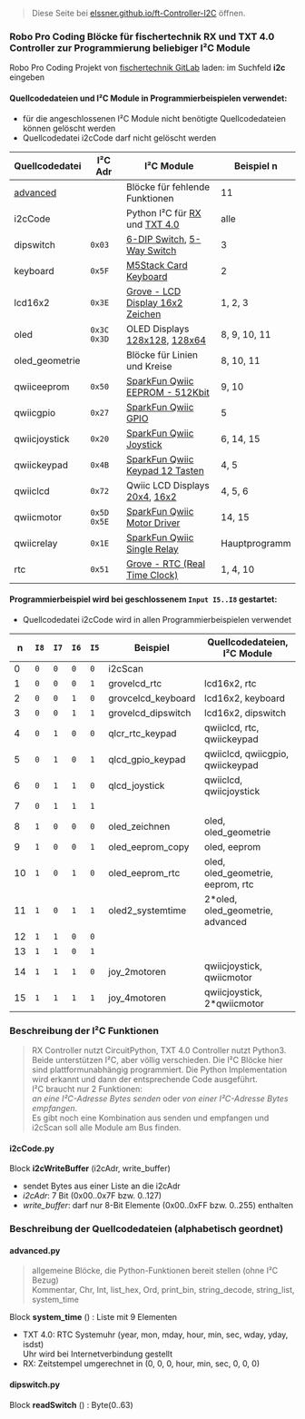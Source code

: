 > Diese Seite bei [elssner.github.io/ft-Controller-I2C](https://elssner.github.io/ft-Controller-I2C/) öffnen.

### Robo Pro Coding Blöcke für fischertechnik RX und TXT 4.0 Controller zur Programmierung beliebiger I²C Module

Robo Pro Coding Projekt von [fischertechnik GitLab](https://git.fischertechnik-cloud.com/i2c) laden: im Suchfeld **i2c** eingeben

#### Quellcodedateien und I²C Module in Programmierbeispielen verwendet:

* für die angeschlossenen I²C Module nicht benötigte Quellcodedateien können gelöscht werden
* Quellcodedatei i2cCode darf nicht gelöscht werden

Quellcodedatei|I²C Adr|I²C Module|Beispiel n
---|---|---|---
[advanced](#advancedpy)||Blöcke für fehlende Funktionen|11
i2cCode||Python I²C für [RX](https://github.com/fischertechnik/RX-Controller-I2C) und [TXT 4.0](https://github.com/fischertechnik/TXT40-Controller-I2C)|alle
dipswitch|<code>0x03</code>|[6-DIP Switch](https://wiki.seeedstudio.com/Grove-6-Position_DIP_Switch), [5-Way Switch](https://wiki.seeedstudio.com/Grove-5-Way_Switch)|3
keyboard|<code>0x5F</code>|[M5Stack Card Keyboard](https://docs.m5stack.com/en/unit/cardkb_1.1)|2
lcd16x2|<code>0x3E</code>|[Grove - LCD Display 16x2 Zeichen](https://wiki.seeedstudio.com/Grove-16x2_LCD_Series)|1, 2, 3
oled|<code>0x3C 0x3D</code>|OLED Displays [128x128](https://wiki.seeedstudio.com/Grove-OLED-Display-1.12-SH1107_V3.0), [128x64](https://wiki.seeedstudio.com/Grove-OLED-Yellow&Blue-Display-0.96-SSD1315_V1.0)|8, 9, 10, 11
oled_geometrie||Blöcke für Linien und Kreise|8, 10, 11
qwiiceeprom|<code>0x50</code>|[SparkFun Qwiic EEPROM - 512Kbit](https://www.sparkfun.com/products/18355)|9, 10
qwiicgpio|<code>0x27</code>|[SparkFun Qwiic GPIO](https://www.sparkfun.com/products/17047)|5
qwiicjoystick|<code>0x20</code>|[SparkFun Qwiic Joystick](https://www.sparkfun.com/products/15168)|6, 14, 15
qwiickeypad|<code>0x4B</code>|[SparkFun Qwiic Keypad 12 Tasten](https://www.sparkfun.com/products/15290)|4, 5
qwiiclcd|<code>0x72</code>|Qwiic LCD Displays [20x4](https://www.sparkfun.com/products/16398), [16x2](https://www.sparkfun.com/products/16396)|4, 5, 6
qwiicmotor|<code>0x5D 0x5E</code>|[SparkFun Qwiic Motor Driver](https://www.sparkfun.com/products/15451)|14, 15
qwiicrelay|<code>0x1E</code>|[SparkFun Qwiic Single Relay](https://www.sparkfun.com/products/15093)|Hauptprogramm
rtc|<code>0x51</code>|[Grove - RTC (Real Time Clock)](https://wiki.seeedstudio.com/Grove_High_Precision_RTC)|1, 4, 10

#### Programmierbeispiel wird bei geschlossenem `Input I5..I8` gestartet:

* Quellcodedatei i2cCode wird in allen Programmierbeispielen verwendet

n|`I8`|`I7`|`I6`|`I5`|Beispiel|Quellcodedateien, I²C Module
---|---|---|---|---|---|---
0|`0`|`0`|`0`|`0`|i2cScan
1|`0`|`0`|`0`|`1`|grovelcd_rtc|lcd16x2, rtc
2|`0`|`0`|`1`|`0`|grovcelcd_keyboard|lcd16x2, keyboard
3|`0`|`0`|`1`|`1`|grovelcd_dipswitch|lcd16x2, dipswitch
4|`0`|`1`|`0`|`0`|qlcr_rtc_keypad|qwiiclcd, rtc, qwiickeypad
5|`0`|`1`|`0`|`1`|qlcd_gpio_keypad|qwiiclcd, qwiicgpio, qwiickeypad
6|`0`|`1`|`1`|`0`|qlcd_joystick|qwiiclcd, qwiicjoystick
7|`0`|`1`|`1`|`1`||
8|`1`|`0`|`0`|`0`|oled_zeichnen|oled, oled_geometrie
9|`1`|`0`|`0`|`1`|oled_eeprom_copy|oled, eeprom
10|`1`|`0`|`1`|`0`|oled_eeprom_rtc|oled, oled_geometrie, eeprom, rtc
11|`1`|`0`|`1`|`1`|oled2_systemtime|2*oled, oled_geometrie, advanced
12|`1`|`1`|`0`|`0`||
13|`1`|`1`|`0`|`1`||
14|`1`|`1`|`1`|`0`|joy_2motoren|qwiicjoystick, qwiicmotor
15|`1`|`1`|`1`|`1`|joy_4motoren|qwiicjoystick, 2*qwiicmotor

### Beschreibung der I²C Funktionen

> RX Controller nutzt CircuitPython, TXT 4.0 Controller nutzt Python3. Beide unterstützen I²C, aber völlig verschieden.
> Die I²C Blöcke hier sind plattformunabhängig programmiert. Die Python Implementation wird erkannt und dann der entsprechende Code ausgeführt.\
I²C braucht nur 2 Funktionen:\
*an eine I²C-Adresse Bytes senden* oder *von einer I²C-Adresse Bytes empfangen*.\
Es gibt noch eine Kombination aus senden und empfangen und i2cScan soll alle Module am Bus finden.

#### i2cCode.py

Block **i2cWriteBuffer** (i2cAdr, write_buffer)

* sendet Bytes aus einer Liste an die i2cAdr
* *i2cAdr*: 7 Bit (0x00..0x7F bzw. 0..127)
* *write_buffer*: darf nur 8-Bit Elemente (0x00..0xFF bzw. 0..255) enthalten


### Beschreibung der Quellcodedateien (alphabetisch geordnet)

#### advanced.py

> allgemeine Blöcke, die Python-Funktionen bereit stellen (ohne I²C Bezug)\
Kommentar, Chr, Int, list_hex, Ord, print_bin, string_decode, string_list, system_time

Block **system_time** () : Liste mit 9 Elementen

* TXT 4.0: RTC Systemuhr (year, mon, mday, hour, min, sec, wday, yday, isdst)\
Uhr wird bei Internetverbindung gestellt
* RX: Zeitstempel umgerechnet in (0, 0, 0, hour, min, sec, 0, 0, 0)

#### dipswitch.py

Block **readSwitch** () : Byte(0..63)



